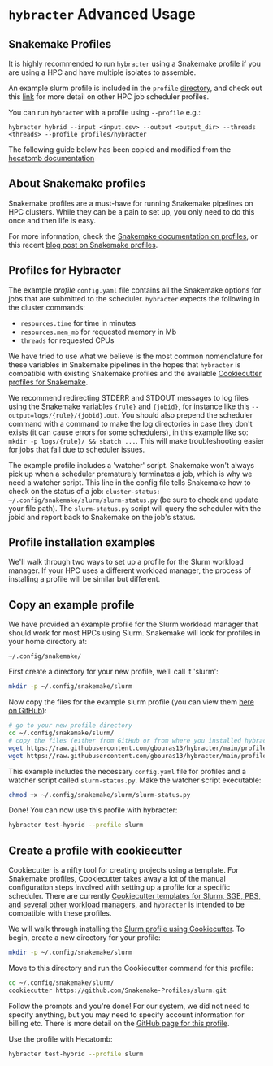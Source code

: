# `hybracter` Advanced Usage

## Snakemake Profiles

It is  highly recommended to run `hybracter` using a Snakemake profile if you are using a HPC and have multiple isolates to assemble. 

An example slurm profile is included in the `profile` [directory](https://github.com/gbouras13/hybracter/tree/main/profiles/slurm), and check out this [link](https://github.com/Snakemake-Profiles) for more detail on other HPC job scheduler profiles.

You can run `hybracter` with a profile using `--profile` e.g.:
```
hybracter hybrid --input <input.csv> --output <output_dir> --threads <threads> --profile profiles/hybracter
```

The following guide below has been copied and modified from the [hecatomb documentation](https://hecatomb.readthedocs.io/en/latest/profiles/)

## About Snakemake profiles

Snakemake profiles are a must-have for running Snakemake pipelines on HPC clusters.
While they can be a pain to set up, you only need to do this once and then life is easy.

For more information, check the [Snakemake documentation on profiles](https://snakemake.readthedocs.io/en/stable/executing/cli.html#profiles), 
or this recent [blog post on Snakemake profiles](https://fame.flinders.edu.au/blog/2021/08/02/snakemake-profiles-updated).

## Profiles for Hybracter

The example _profile_ `config.yaml` file contains all the Snakemake options for jobs that are submitted to the scheduler.
`hybracter` expects the following in the cluster commands:

 - `resources.time` for time in minutes
 - `resources.mem_mb` for requested memory in Mb
 - `threads` for requested CPUs
 
We have tried to use what we believe is the most common nomenclature for these variables in Snakemake pipelines in the hopes that `hybracter` is compatible with existing Snakemake profiles and the available 
[Cookiecutter profiles for Snakemake](https://github.com/Snakemake-Profiles).

We recommend redirecting STDERR and STDOUT messages to log files using the Snakemake variables `{rule}` and `{jobid}`, 
for instance like this `--output=logs/{rule}/{jobid}.out`.
You should also prepend the scheduler command with a command to make the log directories in case they don't exists
(it can cause errors for some schedulers), in this example like so: `mkdir -p logs/{rule}/ && sbatch ...`. 
This will make troubleshooting easier for jobs that fail due to scheduler issues.

The example profile includes a 'watcher' script.
Snakemake won't always pick up when a scheduler prematurely terminates a job, which is why we need a watcher script.
This line in the config file tells Snakemake how to check on the status of a job:
`cluster-status: ~/.config/snakemake/slurm/slurm-status.py` (be sure to check and update your file path).
The `slurm-status.py` script will query the scheduler with the jobid and report back to Snakemake on the job's status.

## Profile installation examples

We'll walk through two ways to set up a profile for the Slurm workload manager.
If your HPC uses a different workload manager, the process of installing a profile will be similar but different.

## Copy an example profile

We have provided an example profile for the Slurm workload manager that should work for most HPCs using Slurm.
Snakemake will look for profiles in your home directory at:

```text
~/.config/snakemake/
```

First create a directory for your new profile, we'll call it 'slurm':

```bash
mkdir -p ~/.config/snakemake/slurm
```

Now copy the files for the example slurm profile 
(you can view them [here on GitHub](https://github.com/gbouras13/hybracter/tree/main/profiles/hybracter)):

```bash
# go to your new profile directory
cd ~/.config/snakemake/slurm/
# copy the files (either from GitHub or from where you installed hybracter)
wget https://raw.githubusercontent.com/gbouras13/hybracter/main/profiles/slurm/config.yaml
wget https://raw.githubusercontent.com/gbouras13/hybracter/main/profiles/slurm/slurm_status.py
```

This example includes the necessary `config.yaml` file for profiles and a watcher script called `slurm-status.py`.
Make the watcher script executable:

```bash
chmod +x ~/.config/snakemake/slurm/slurm-status.py
```

Done!
You can now use this profile with hybracter:

```bash
hybracter test-hybrid --profile slurm
```

## Create a profile with cookiecutter

Cookiecutter is a nifty tool for creating projects using a template.
For Snakemake profiles, Cookiecutter takes away a lot of the manual configuration steps involved with setting up a profile for a specific scheduler.
There are currently [Cookiecutter templates for Slurm, SGE, PBS, and several other workload managers](https://github.com/Snakemake-Profiles),
and `hybracter` is intended to be compatible with these profiles.

We will walk through installing the [Slurm profile using Cookiecutter](https://github.com/Snakemake-Profiles/slurm).
To begin, create a new directory for your profile:

```bash
mkdir -p ~/.config/snakemake/slurm
```

Move to this directory and run the Cookiecutter command for this profile:

```bash
cd ~/.config/snakemake/slurm/
cookiecutter https://github.com/Snakemake-Profiles/slurm.git
```

Follow the prompts and you're done!
For our system, we did not need to specify anything, but you may need to specify account information for billing etc.
There is more detail on the [GitHub page for this profile](https://github.com/Snakemake-Profiles/slurm).

Use the profile with Hecatomb:

```bash
hybracter test-hybrid --profile slurm
```

